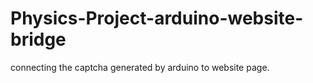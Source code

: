 # Physics-Project-arduino-website-bridge
connecting the captcha generated by arduino to website page.
